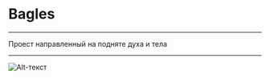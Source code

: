 # Bagles
___

Проест направленный на подняте духа и тела 

___

![Alt-текст](https://druzhniy-center.ru/wp-content/uploads/8/3/9/8393ebcc7e2447b3ba3bdd6d13a18988.jpeg "Гы")
